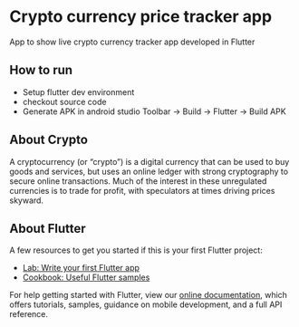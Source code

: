 # Crypto currency price tracker app

App to show live crypto currency tracker app developed in Flutter


## How to run

 - Setup flutter dev environment
 - checkout source code
 - Generate APK in android studio
   Toolbar -> Build -> Flutter -> Build APK

## About Crypto 

A cryptocurrency (or “crypto”) is a digital currency that can be used to buy goods and services, 
but uses an online ledger with strong cryptography to secure online transactions. 
Much of the interest in these unregulated currencies is to trade for profit, 
with speculators at times driving prices skyward.

## About Flutter

A few resources to get you started if this is your first Flutter project:

- [Lab: Write your first Flutter app](https://flutter.dev/docs/get-started/codelab)
- [Cookbook: Useful Flutter samples](https://flutter.dev/docs/cookbook)

For help getting started with Flutter, view our
[online documentation](https://flutter.dev/docs), which offers tutorials,
samples, guidance on mobile development, and a full API reference.
